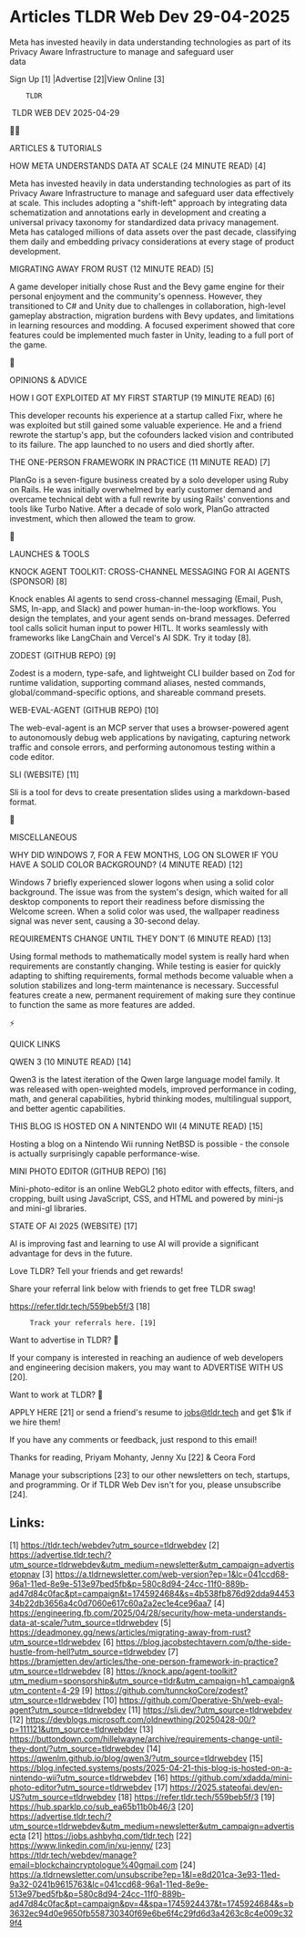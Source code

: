 # Articles TLDR Web Dev 29-04-2025

Meta has invested heavily in data understanding technologies as part
of its Privacy Aware Infrastructure to manage and safeguard user
data ‌ ‌ ‌ ‌ ‌ ‌ ‌ ‌ ‌ ‌ ‌ ‌ ‌ ‌ ‌ ‌ ‌ ‌ ‌ ‌ ‌ ‌ ‌ ‌ ‌ ‌  ‌ ‌ ‌ ‌ ‌ ‌ ‌ ‌ ‌ ‌ ‌ ‌ ‌ ‌ ‌ ‌ ‌ ‌ ‌ ‌ ‌ ‌ ‌ ‌ ‌ ‌ 


 Sign Up [1] |Advertise [2]|View Online [3] 

		TLDR 

 TLDR WEB DEV 2025-04-29

🧑‍💻 

ARTICLES & TUTORIALS

 HOW META UNDERSTANDS DATA AT SCALE (24 MINUTE READ) [4] 

 Meta has invested heavily in data understanding technologies as part
of its Privacy Aware Infrastructure to manage and safeguard user data
effectively at scale. This includes adopting a "shift-left" approach
by integrating data schematization and annotations early in
development and creating a universal privacy taxonomy for standardized
data privacy management. Meta has cataloged millions of data assets
over the past decade, classifying them daily and embedding privacy
considerations at every stage of product development. 

 MIGRATING AWAY FROM RUST (12 MINUTE READ) [5] 

 A game developer initially chose Rust and the Bevy game engine for
their personal enjoyment and the community's openness. However, they
transitioned to C# and Unity due to challenges in collaboration,
high-level gameplay abstraction, migration burdens with Bevy updates,
and limitations in learning resources and modding. A focused
experiment showed that core features could be implemented much faster
in Unity, leading to a full port of the game. 

🧠 

OPINIONS & ADVICE

 HOW I GOT EXPLOITED AT MY FIRST STARTUP (19 MINUTE READ) [6] 

 This developer recounts his experience at a startup called Fixr,
where he was exploited but still gained some valuable experience. He
and a friend rewrote the startup's app, but the cofounders lacked
vision and contributed to its failure. The app launched to no users
and died shortly after. 

 THE ONE-PERSON FRAMEWORK IN PRACTICE (11 MINUTE READ) [7] 

 PlanGo is a seven-figure business created by a solo developer using
Ruby on Rails. He was initially overwhelmed by early customer demand
and overcame technical debt with a full rewrite by using Rails'
conventions and tools like Turbo Native. After a decade of solo work,
PlanGo attracted investment, which then allowed the team to grow. 

🚀 

LAUNCHES & TOOLS

 KNOCK AGENT TOOLKIT: CROSS-CHANNEL MESSAGING FOR AI AGENTS (SPONSOR)
[8] 

 Knock enables AI agents to send cross-channel messaging (Email, Push,
SMS, In-app, and Slack) and power human-in-the-loop workflows. You
design the templates, and your agent sends on-brand messages. Deferred
tool calls solicit human input to power HITL. It works seamlessly with
frameworks like LangChain and Vercel's AI SDK. Try it today [8]. 

 ZODEST (GITHUB REPO) [9] 

 Zodest is a modern, type-safe, and lightweight CLI builder based on
Zod for runtime validation, supporting command aliases, nested
commands, global/command-specific options, and shareable command
presets. 

 WEB-EVAL-AGENT (GITHUB REPO) [10] 

 The web-eval-agent is an MCP server that uses a browser-powered agent
to autonomously debug web applications by navigating, capturing
network traffic and console errors, and performing autonomous testing
within a code editor. 

 SLI (WEBSITE) [11] 

 Sli is a tool for devs to create presentation slides using a
markdown-based format. 

🎁 

MISCELLANEOUS

 WHY DID WINDOWS 7, FOR A FEW MONTHS, LOG ON SLOWER IF YOU HAVE A
SOLID COLOR BACKGROUND? (4 MINUTE READ) [12] 

 Windows 7 briefly experienced slower logons when using a solid color
background. The issue was from the system's design, which waited for
all desktop components to report their readiness before dismissing the
Welcome screen. When a solid color was used, the wallpaper readiness
signal was never sent, causing a 30-second delay. 

 REQUIREMENTS CHANGE UNTIL THEY DON'T (6 MINUTE READ) [13] 

 Using formal methods to mathematically model system is really hard
when requirements are constantly changing. While testing is easier for
quickly adapting to shifting requirements, formal methods become
valuable when a solution stabilizes and long-term maintenance is
necessary. Successful features create a new, permanent requirement of
making sure they continue to function the same as more features are
added. 

⚡ 

QUICK LINKS

 QWEN 3 (10 MINUTE READ) [14] 

 Qwen3 is the latest iteration of the Qwen large language model
family. It was released with open-weighted models, improved
performance in coding, math, and general capabilities, hybrid thinking
modes, multilingual support, and better agentic capabilities. 

 THIS BLOG IS HOSTED ON A NINTENDO WII (4 MINUTE READ) [15] 

 Hosting a blog on a Nintendo Wii running NetBSD is possible - the
console is actually surprisingly capable performance-wise. 

 MINI PHOTO EDITOR (GITHUB REPO) [16] 

 Mini-photo-editor is an online WebGL2 photo editor with effects,
filters, and cropping, built using JavaScript, CSS, and HTML and
powered by mini-js and mini-gl libraries. 

 STATE OF AI 2025 (WEBSITE) [17] 

 AI is improving fast and learning to use AI will provide a
significant advantage for devs in the future. 

Love TLDR? Tell your friends and get rewards!

 Share your referral link below with friends to get free TLDR swag! 

 https://refer.tldr.tech/559beb5f/3 [18] 

		 Track your referrals here. [19] 

Want to advertise in TLDR? 📰

 If your company is interested in reaching an audience of web
developers and engineering decision makers, you may want to ADVERTISE
WITH US [20]. 

Want to work at TLDR? 💼

 APPLY HERE [21] or send a friend's resume to jobs@tldr.tech and get
$1k if we hire them! 

 If you have any comments or feedback, just respond to this email! 

Thanks for reading, 
Priyam Mohanty, Jenny Xu [22] & Ceora Ford 

 Manage your subscriptions [23] to our other newsletters on tech,
startups, and programming. Or if TLDR Web Dev isn't for you, please
unsubscribe [24]. 

 

Links:
------
[1] https://tldr.tech/webdev?utm_source=tldrwebdev
[2] https://advertise.tldr.tech/?utm_source=tldrwebdev&utm_medium=newsletter&utm_campaign=advertisetopnav
[3] https://a.tldrnewsletter.com/web-version?ep=1&lc=041ccd68-96a1-11ed-8e9e-513e97bed5fb&p=580c8d94-24cc-11f0-889b-ad47d84c0fac&pt=campaign&t=1745924684&s=4b538fb876d92dda9445334b22db3656a4c0d7060e617c60a2a2ec1e4ce96aa7
[4] https://engineering.fb.com/2025/04/28/security/how-meta-understands-data-at-scale/?utm_source=tldrwebdev
[5] https://deadmoney.gg/news/articles/migrating-away-from-rust?utm_source=tldrwebdev
[6] https://blog.jacobstechtavern.com/p/the-side-hustle-from-hell?utm_source=tldrwebdev
[7] https://bramjetten.dev/articles/the-one-person-framework-in-practice?utm_source=tldrwebdev
[8] https://knock.app/agent-toolkit?utm_medium=sponsorship&utm_source=tldr&utm_campaign=h1_campaign&utm_content=4-29
[9] https://github.com/tunnckoCore/zodest?utm_source=tldrwebdev
[10] https://github.com/Operative-Sh/web-eval-agent?utm_source=tldrwebdev
[11] https://sli.dev/?utm_source=tldrwebdev
[12] https://devblogs.microsoft.com/oldnewthing/20250428-00/?p=111121&utm_source=tldrwebdev
[13] https://buttondown.com/hillelwayne/archive/requirements-change-until-they-dont/?utm_source=tldrwebdev
[14] https://qwenlm.github.io/blog/qwen3/?utm_source=tldrwebdev
[15] https://blog.infected.systems/posts/2025-04-21-this-blog-is-hosted-on-a-nintendo-wii?utm_source=tldrwebdev
[16] https://github.com/xdadda/mini-photo-editor?utm_source=tldrwebdev
[17] https://2025.stateofai.dev/en-US?utm_source=tldrwebdev
[18] https://refer.tldr.tech/559beb5f/3
[19] https://hub.sparklp.co/sub_ea65b11b0b46/3
[20] https://advertise.tldr.tech/?utm_source=tldrwebdev&utm_medium=newsletter&utm_campaign=advertisecta
[21] https://jobs.ashbyhq.com/tldr.tech
[22] https://www.linkedin.com/in/xu-jenny/
[23] https://tldr.tech/webdev/manage?email=blockchaincryptologue%40gmail.com
[24] https://a.tldrnewsletter.com/unsubscribe?ep=1&l=e8d201ca-3e93-11ed-9a32-0241b9615763&lc=041ccd68-96a1-11ed-8e9e-513e97bed5fb&p=580c8d94-24cc-11f0-889b-ad47d84c0fac&pt=campaign&pv=4&spa=1745924437&t=1745924684&s=b3632ec94d0e9650fb558730340f69e6be6f4c29fd6d3a4263c8c4e009c329f4